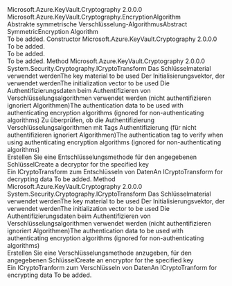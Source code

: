 <Type Name="SymmetricEncryptionAlgorithm" FullName="Microsoft.Azure.KeyVault.Cryptography.SymmetricEncryptionAlgorithm">
  <TypeSignature Language="C#" Value="public abstract class SymmetricEncryptionAlgorithm : Microsoft.Azure.KeyVault.Cryptography.EncryptionAlgorithm" />
  <TypeSignature Language="ILAsm" Value=".class public auto ansi abstract beforefieldinit SymmetricEncryptionAlgorithm extends Microsoft.Azure.KeyVault.Cryptography.EncryptionAlgorithm" />
  <TypeSignature Language="DocId" Value="T:Microsoft.Azure.KeyVault.Cryptography.SymmetricEncryptionAlgorithm" />
  <TypeSignature Language="VB.NET" Value="Public MustInherit Class SymmetricEncryptionAlgorithm&#xA;Inherits EncryptionAlgorithm" />
  <TypeSignature Language="F#" Value="type SymmetricEncryptionAlgorithm = class&#xA;    inherit EncryptionAlgorithm" />
  <AssemblyInfo>
    <AssemblyName>Microsoft.Azure.KeyVault.Cryptography</AssemblyName>
    <AssemblyVersion>2.0.0.0</AssemblyVersion>
  </AssemblyInfo>
  <Base>
    <BaseTypeName>Microsoft.Azure.KeyVault.Cryptography.EncryptionAlgorithm</BaseTypeName>
  </Base>
  <Interfaces />
  <Docs>
    <summary>
            <span data-ttu-id="d0ac9-101">Abstrakte symmetrische Verschlüsselung-Algorithmus</span><span class="sxs-lookup"><span data-stu-id="d0ac9-101">Abstract SymmetricEncryption Algorithm</span></span>
            </summary>
    <remarks>To be added.</remarks>
  </Docs>
  <Members>
    <Member MemberName=".ctor">
      <MemberSignature Language="C#" Value="protected SymmetricEncryptionAlgorithm (string name);" />
      <MemberSignature Language="ILAsm" Value=".method familyhidebysig specialname rtspecialname instance void .ctor(string name) cil managed" />
      <MemberSignature Language="DocId" Value="M:Microsoft.Azure.KeyVault.Cryptography.SymmetricEncryptionAlgorithm.#ctor(System.String)" />
      <MemberSignature Language="VB.NET" Value="Protected Sub New (name As String)" />
      <MemberSignature Language="F#" Value="new Microsoft.Azure.KeyVault.Cryptography.SymmetricEncryptionAlgorithm : string -&gt; Microsoft.Azure.KeyVault.Cryptography.SymmetricEncryptionAlgorithm" Usage="new Microsoft.Azure.KeyVault.Cryptography.SymmetricEncryptionAlgorithm name" />
      <MemberType>Constructor</MemberType>
      <AssemblyInfo>
        <AssemblyName>Microsoft.Azure.KeyVault.Cryptography</AssemblyName>
        <AssemblyVersion>2.0.0.0</AssemblyVersion>
      </AssemblyInfo>
      <Parameters>
        <Parameter Name="name" Type="System.String" />
      </Parameters>
      <Docs>
        <param name="name">To be added.</param>
        <summary>To be added.</summary>
        <remarks>To be added.</remarks>
      </Docs>
    </Member>
    <Member MemberName="CreateDecryptor">
      <MemberSignature Language="C#" Value="public abstract System.Security.Cryptography.ICryptoTransform CreateDecryptor (byte[] key, byte[] iv, byte[] authenticationData, byte[] authenticationTag);" />
      <MemberSignature Language="ILAsm" Value=".method public hidebysig newslot virtual instance class System.Security.Cryptography.ICryptoTransform CreateDecryptor(unsigned int8[] key, unsigned int8[] iv, unsigned int8[] authenticationData, unsigned int8[] authenticationTag) cil managed" />
      <MemberSignature Language="DocId" Value="M:Microsoft.Azure.KeyVault.Cryptography.SymmetricEncryptionAlgorithm.CreateDecryptor(System.Byte[],System.Byte[],System.Byte[],System.Byte[])" />
      <MemberSignature Language="VB.NET" Value="Public MustOverride Function CreateDecryptor (key As Byte(), iv As Byte(), authenticationData As Byte(), authenticationTag As Byte()) As ICryptoTransform" />
      <MemberSignature Language="F#" Value="abstract member CreateDecryptor : byte[] * byte[] * byte[] * byte[] -&gt; System.Security.Cryptography.ICryptoTransform" Usage="symmetricEncryptionAlgorithm.CreateDecryptor (key, iv, authenticationData, authenticationTag)" />
      <MemberType>Method</MemberType>
      <AssemblyInfo>
        <AssemblyName>Microsoft.Azure.KeyVault.Cryptography</AssemblyName>
        <AssemblyVersion>2.0.0.0</AssemblyVersion>
      </AssemblyInfo>
      <ReturnValue>
        <ReturnType>System.Security.Cryptography.ICryptoTransform</ReturnType>
      </ReturnValue>
      <Parameters>
        <Parameter Name="key" Type="System.Byte[]" />
        <Parameter Name="iv" Type="System.Byte[]" />
        <Parameter Name="authenticationData" Type="System.Byte[]" />
        <Parameter Name="authenticationTag" Type="System.Byte[]" />
      </Parameters>
      <Docs>
        <param name="key"><span data-ttu-id="d0ac9-102">Das Schlüsselmaterial verwendet werden</span><span class="sxs-lookup"><span data-stu-id="d0ac9-102">The key material to be used</span></span></param>
        <param name="iv"><span data-ttu-id="d0ac9-103">Der Initialisierungsvektor, der verwendet werden</span><span class="sxs-lookup"><span data-stu-id="d0ac9-103">The initialization vector to be used</span></span></param>
        <param name="authenticationData"><span data-ttu-id="d0ac9-104">Die Authentifizierungsdaten beim Authentifizieren von Verschlüsselungsalgorithmen verwendet werden (nicht authentifizieren ignoriert Algorithmen)</span><span class="sxs-lookup"><span data-stu-id="d0ac9-104">The authentication data to be used with authenticating encryption algorithms (ignored for non-authenticating algorithms)</span></span></param>
        <param name="authenticationTag"><span data-ttu-id="d0ac9-105">Zu überprüfen, ob die Authentifizierung Verschlüsselungsalgorithmen mit Tags Authentifizierung (für nicht authentifizieren ignoriert Algorithmen)</span><span class="sxs-lookup"><span data-stu-id="d0ac9-105">The authentication tag to verify when using authenticating encryption algorithms (ignored for non-authenticating algorithms)</span></span></param>
        <summary>
            <span data-ttu-id="d0ac9-106">Erstellen Sie eine Entschlüsselungsmethode für den angegebenen Schlüssel</span><span class="sxs-lookup"><span data-stu-id="d0ac9-106">Create a decryptor for the specified key</span></span>
            </summary>
        <returns><span data-ttu-id="d0ac9-107">Ein ICryptoTransform zum Entschlüsseln von Daten</span><span class="sxs-lookup"><span data-stu-id="d0ac9-107">An ICryptoTransform for decrypting data</span></span></returns>
        <remarks>To be added.</remarks>
      </Docs>
    </Member>
    <Member MemberName="CreateEncryptor">
      <MemberSignature Language="C#" Value="public abstract System.Security.Cryptography.ICryptoTransform CreateEncryptor (byte[] key, byte[] iv, byte[] authenticationData);" />
      <MemberSignature Language="ILAsm" Value=".method public hidebysig newslot virtual instance class System.Security.Cryptography.ICryptoTransform CreateEncryptor(unsigned int8[] key, unsigned int8[] iv, unsigned int8[] authenticationData) cil managed" />
      <MemberSignature Language="DocId" Value="M:Microsoft.Azure.KeyVault.Cryptography.SymmetricEncryptionAlgorithm.CreateEncryptor(System.Byte[],System.Byte[],System.Byte[])" />
      <MemberSignature Language="VB.NET" Value="Public MustOverride Function CreateEncryptor (key As Byte(), iv As Byte(), authenticationData As Byte()) As ICryptoTransform" />
      <MemberSignature Language="F#" Value="abstract member CreateEncryptor : byte[] * byte[] * byte[] -&gt; System.Security.Cryptography.ICryptoTransform" Usage="symmetricEncryptionAlgorithm.CreateEncryptor (key, iv, authenticationData)" />
      <MemberType>Method</MemberType>
      <AssemblyInfo>
        <AssemblyName>Microsoft.Azure.KeyVault.Cryptography</AssemblyName>
        <AssemblyVersion>2.0.0.0</AssemblyVersion>
      </AssemblyInfo>
      <ReturnValue>
        <ReturnType>System.Security.Cryptography.ICryptoTransform</ReturnType>
      </ReturnValue>
      <Parameters>
        <Parameter Name="key" Type="System.Byte[]" />
        <Parameter Name="iv" Type="System.Byte[]" />
        <Parameter Name="authenticationData" Type="System.Byte[]" />
      </Parameters>
      <Docs>
        <param name="key"><span data-ttu-id="d0ac9-108">Das Schlüsselmaterial verwendet werden</span><span class="sxs-lookup"><span data-stu-id="d0ac9-108">The key material to be used</span></span></param>
        <param name="iv"><span data-ttu-id="d0ac9-109">Der Initialisierungsvektor, der verwendet werden</span><span class="sxs-lookup"><span data-stu-id="d0ac9-109">The initialization vector to be used</span></span></param>
        <param name="authenticationData"><span data-ttu-id="d0ac9-110">Die Authentifizierungsdaten beim Authentifizieren von Verschlüsselungsalgorithmen verwendet werden (nicht authentifizieren ignoriert Algorithmen)</span><span class="sxs-lookup"><span data-stu-id="d0ac9-110">The authentication data to be used with authenticating encryption algorithms (ignored for non-authenticating algorithms)</span></span></param>
        <summary>
            <span data-ttu-id="d0ac9-111">Erstellen Sie eine Verschlüsselungsmethode anzugeben, für den angegebenen Schlüssel</span><span class="sxs-lookup"><span data-stu-id="d0ac9-111">Create an encryptor for the specified key</span></span>
            </summary>
        <returns><span data-ttu-id="d0ac9-112">Ein ICryptoTranform zum Verschlüsseln von Daten</span><span class="sxs-lookup"><span data-stu-id="d0ac9-112">An ICryptoTranform for encrypting data</span></span></returns>
        <remarks>To be added.</remarks>
      </Docs>
    </Member>
  </Members>
</Type>